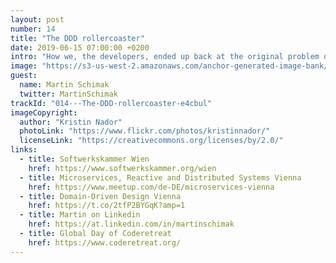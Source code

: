 ```yaml
---
layout: post
number: 14
title: "The DDD rollercoaster"
date: 2019-06-15 07:00:00 +0200
intro: "How we, the developers, ended up back at the original problem of building software to support the people. We ask our guest and local expert about different aspects of domain driven design."
image: "https://s3-us-west-2.amazonaws.com/anchor-generated-image-bank/production/podcast_uploaded_episode400/1439931/1439931-1560840593091-19c0bf3c47ac8.jpg"
guest:
  name: Martin Schimak
  twitter: MartinSchimak
trackId: "014---The-DDD-rollercoaster-e4cbul"
imageCopyright:
  author: "Kristin Nador"
  photoLink: "https://www.flickr.com/photos/kristinnador/"
  licenseLink: "https://creativecommons.org/licenses/by/2.0/"
links:
  - title: Softwerkskammer Wien
    href: https://www.softwerkskammer.org/wien
  - title: Microservices, Reactive and Distributed Systems Vienna
    href: https://www.meetup.com/de-DE/microservices-vienna
  - title: Domain-Driven Design Vienna
    href: https://t.co/2tfP2BYGqK?amp=1
  - title: Martin on Linkedin
    href: https://at.linkedin.com/in/martinschimak
  - title: Global Day of Coderetreat
    href: https://www.coderetreat.org/
---
```

